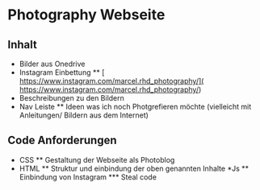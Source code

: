 # Photography Webseite
## Inhalt
* Bilder aus Onedrive
* Instagram Einbettung
** [ https://www.instagram.com/marcel.rhd_photography/]( https://www.instagram.com/marcel.rhd_photography/)
* Beschreibungen zu den Bildern
* Nav Leiste
** Ideen was ich noch Photgrefieren möchte (vielleicht mit Anleitungen/ Bildern aus dem Internet)
## Code Anforderungen
* CSS
** Gestaltung der Webseite als Photoblog
* HTML
** Struktur und einbindung der oben genannten Inhalte
*Js 
** Einbindung von Instagram 
*** Steal code
